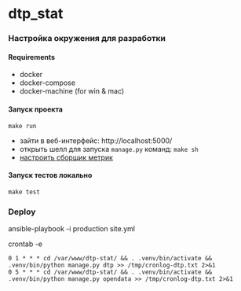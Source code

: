 # dtp_stat

### Настройка окружения для разработки
#### Requirements
- docker
- docker-compose
- docker-machine (for win & mac)
#### Запуск проекта

`make run`

- зайти в веб-интерфейс: http://localhost:5000/
- открыть шелл для запуска `manage.py` команд: `make sh`
- [настроить сборщик метрик](docs/metrics.md)

#### Запуск тестов локально

`make test`

### Deploy

ansible-playbook -i production site.yml


crontab -e
```
0 1 * * * cd /var/www/dtp-stat/ && . .venv/bin/activate && .venv/bin/python manage.py dtp >> /tmp/cronlog-dtp.txt 2>&1
0 5 * * * cd /var/www/dtp-stat/ && . .venv/bin/activate && .venv/bin/python manage.py opendata >> /tmp/cronlog-dtp.txt 2>&1
```